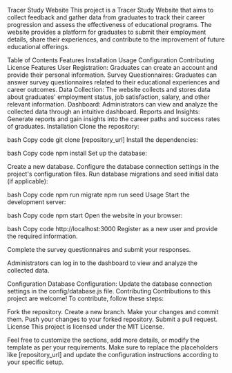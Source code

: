 Tracer Study Website
This project is a Tracer Study Website that aims to collect feedback and gather data from graduates to track their career progression and assess the effectiveness of educational programs. The website provides a platform for graduates to submit their employment details, share their experiences, and contribute to the improvement of future educational offerings.

Table of Contents
Features
Installation
Usage
Configuration
Contributing
License
Features
User Registration: Graduates can create an account and provide their personal information.
Survey Questionnaires: Graduates can answer survey questionnaires related to their educational experiences and career outcomes.
Data Collection: The website collects and stores data about graduates' employment status, job satisfaction, salary, and other relevant information.
Dashboard: Administrators can view and analyze the collected data through an intuitive dashboard.
Reports and Insights: Generate reports and gain insights into the career paths and success rates of graduates.
Installation
Clone the repository:

bash
Copy code
git clone [repository_url]
Install the dependencies:

bash
Copy code
npm install
Set up the database:

Create a new database.
Configure the database connection settings in the project's configuration files.
Run database migrations and seed initial data (if applicable):

bash
Copy code
npm run migrate
npm run seed
Usage
Start the development server:

bash
Copy code
npm start
Open the website in your browser:

bash
Copy code
http://localhost:3000
Register as a new user and provide the required information.

Complete the survey questionnaires and submit your responses.

Administrators can log in to the dashboard to view and analyze the collected data.

Configuration
Database Configuration: Update the database connection settings in the config/database.js file.
Contributing
Contributions to this project are welcome! To contribute, follow these steps:

Fork the repository.
Create a new branch.
Make your changes and commit them.
Push your changes to your forked repository.
Submit a pull request.
License
This project is licensed under the MIT License.

Feel free to customize the sections, add more details, or modify the template as per your requirements. Make sure to replace the placeholders like [repository_url] and update the configuration instructions according to your specific setup.